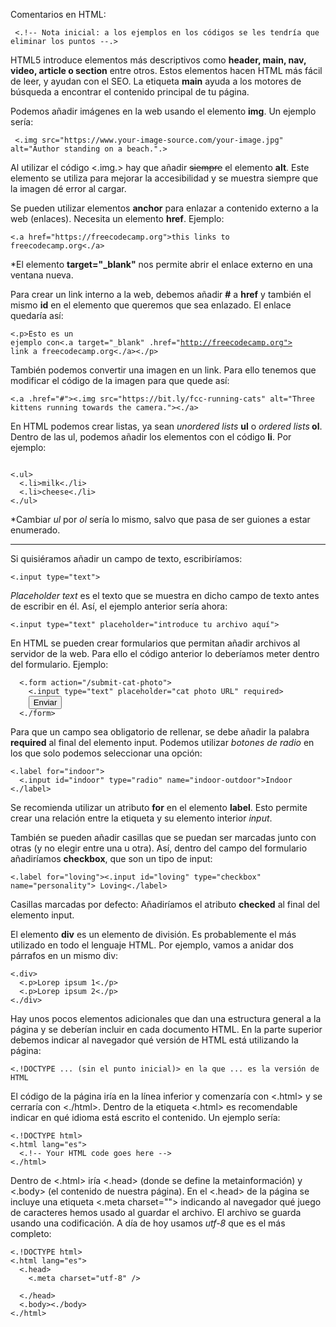Comentarios en HTML: 
<pre><code> <.!-- Nota inicial: a los ejemplos en los códigos se les tendría que eliminar los puntos --.> </pre></code>

HTML5 introduce elementos más descriptivos como <b>header, main, nav, video, article o section</b> entre otros. Estos elementos hacen HTML más fácil de leer, y ayudan con el SEO.
La etiqueta <b>main</b> ayuda a los motores de búsqueda a encontrar el contenido principal de tu página.

Podemos añadir imágenes en la web usando el elemento <b>img</b>. Un ejemplo sería:
<pre><code> <.img src="https://www.your-image-source.com/your-image.jpg" alt="Author standing on a beach.".> </pre></code>
Al utilizar el código <.img.> hay que añadir <s>siempre</s> el elemento <b>alt</b>. Este elemento se utiliza para mejorar la accesibilidad y se muestra siempre que la imagen dé error al cargar.

Se pueden utilizar elementos <b>anchor</b> para enlazar a contenido externo a la web (enlaces). Necesita un elemento <b>href</b>. Ejemplo:
<pre><code><.a href="https://freecodecamp.org">this links to freecodecamp.org<./a></pre></code>
*El elemento <b>target="_blank"</b> nos permite abrir el enlace externo en una ventana nueva.

Para crear un link interno a la web, debemos añadir <b>#</b> a <b>href</b> y también el mismo <b>id</b> en el elemento que queremos que sea enlazado.
El enlace quedaría así: <pre><code><.p>Esto es un ejemplo con<.a target="_blank" .href="http://freecodecamp.org"> link a freecodecamp.org<./a><./p></pre></code>

También podemos convertir una imagen en un link. Para ello tenemos que modificar el código de la imagen para que quede así:
<pre><code><.a .href="#"><.img src="https://bit.ly/fcc-running-cats" alt="Three kittens running towards the camera."><./a></pre></code>

En HTML podemos crear listas, ya sean <i>unordered lists</i> <b> ul</b> o <i>ordered lists</i><b> ol</b>. Dentro de las ul, podemos añadir los elementos con el código <b>li</b>.
Por ejemplo:
<pre><code>
<.ul>
  <.li>milk<./li>
  <.li>cheese<./li>
<./ul>
</pre></code>
*Cambiar <i>ul</i> por <i>ol</i> sería lo mismo, salvo que pasa de ser guiones a estar enumerado.

----------------------
Si quisiéramos añadir un campo de texto, escribiríamos: <pre><code><.input type="text"></pre></code>

<i>Placeholder text</i> es el texto que se muestra en dicho campo de texto antes de escribir en él. Así, el ejemplo anterior sería ahora:
<pre><code><.input type="text" placeholder="introduce tu archivo aquí"></pre></code>

En HTML se pueden crear formularios que permitan añadir archivos al servidor de la web. Para ello el código anterior lo deberíamos meter dentro del formulario. Ejemplo:
<pre><code>  <.form action="/submit-cat-photo">
    <.input type="text" placeholder="cat photo URL" required>
    <button type="submit">Enviar</button>
  <./form></pre></code>
  
 Para que un campo sea obligatorio de rellenar, se debe añadir la palabra <b>required</b> al final del elemento input.
 Podemos utilizar <i>botones de radio</i> en los que solo podemos seleccionar una opción:
  <pre><code><.label for="indoor"> 
  <.input id="indoor" type="radio" name="indoor-outdoor">Indoor 
<./label></pre></code>
Se recomienda utilizar un atributo <b>for</b> en el elemento <b>label</b>. Esto permite crear una relación entre la etiqueta y su elemento interior <i>input</i>.

También se pueden añadir casillas que se puedan ser marcadas junto con otras (y no elegir entre una u otra). Así, dentro del campo del formulario añadiríamos <b>checkbox</b>, que son un tipo de input:
<pre><code><.label for="loving"><.input id="loving" type="checkbox" name="personality"> Loving<./label></pre></code>

Casillas marcadas por defecto: Añadiríamos el atributo <b>checked</b> al final del elemento input.

El elemento <b>div</b> es un elemento de división. Es probablemente el más utilizado en todo el lenguaje HTML. Por ejemplo, vamos a anidar dos párrafos en un mismo div:
<pre><code><.div>
  <.p>Lorep ipsum 1<./p>
  <.p>Lorep ipsum 2<./p>
<./div></pre></code>

Hay unos pocos elementos adicionales que dan una estructura general a la página y se deberían incluir en cada documento HTML. En la parte superior debemos indicar al navegador qué versión de HTML está utilizando la página:
<pre><code><.!DOCTYPE ... (sin el punto inicial)> en la que ... es la versión de HTML</pre></code>
El código de la página iría en la línea inferior y comenzaría con <.html> y se cerraría con <./html>. Dentro de la etiqueta <.html> es recomendable indicar en qué idioma está escrito el contenido. Un ejemplo sería:
<pre><code><.!DOCTYPE html>
<.html lang="es">
  <.!-- Your HTML code goes here -->
<./html></pre></code>

Dentro de <.html> iría <.head> (donde se define la metainformación) y <.body> (el contenido de nuestra página).
En el <.head> de la página se incluye una etiqueta <.meta charset=""> indicando al navegador qué juego de caracteres hemos usado al guardar el archivo. El archivo se guarda usando una codificación. A día de hoy usamos *utf-8* que es el más completo:
<pre><code><.!DOCTYPE html>
<.html lang="es">
  <.head>
    <.meta charset="utf-8" />
    <title>Mi página</title>
  <./head>
  <.body><./body>
<./html></pre></code>
